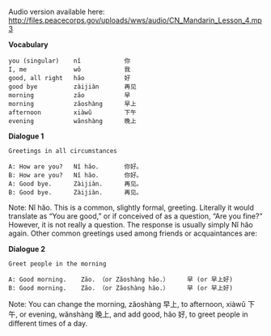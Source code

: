 Audio version available here:
<http://files.peacecorps.gov/uploads/wws/audio/CN_Mandarin_Lesson_4.mp3>

**Vocabulary**

    you (singular)    nǐ            你
    I, me             wǒ            我
    good, all right   hăo           好
    good bye          zàijiàn       再见
    morning           zăo           早
    morning           zăoshàng      早上
    afternoon         xiàwǔ         下午
    evening           wănshàng      晚上



**Dialogue 1**

    Greetings in all circumstances

    A: How are you?   Nǐ hăo.       你好。
    B: How are you?   Nǐ hăo.       你好。
    A: Good bye.      Zàijiàn.      再见。
    B: Good bye.      Zàijiàn.      再见。

Note: Nǐ hăo. This is a common, slightly formal, greeting. Literally it would
translate as “You are good,” or if conceived of as a question, “Are you fine?”
However, it is not really a question. The response is usually simply Nǐ hăo
again. Other common greetings used among friends or acquaintances are:

**Dialogue 2**

    Greet people in the morning

    A: Good morning.    Zăo. （or Zăoshàng hăo.）     早 (or 早上好)
    B: Good morning.    Zăo. （or Zăoshàng hăo.）     早 (or 早上好)

Note: You can change the morning, zăoshàng 早上, to afternoon, xiàwǔ 下午, or
evening, wănshàng 晚上, and add good, hăo 好, to greet people in different
times of a day.
